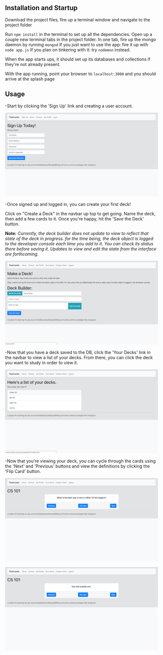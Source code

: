 ## Installation and Startup

Download the project files, fire up a terminal window and navigate to the project folder

Run `npm install` in the terminal to set up all the dependencies.
Open up a couple new terminal tabs in the project folder.
In one tab, fire up the mongo daemon by running `mongod`
If you just want to use the app: fire it up with `node app.js`
If you plan on tinkering with it: try `nodemon` instead.

When the app starts ups, it should set up its databases and collections if they're not already present.

With the app running, point your browser to `localhost:3000` and you should arrive at the splash page

## Usage

-Start by clicking the 'Sign Up' link and creating a user account.


![splashscreen](/PreviewImgs/Register.png)


-Once signed up and logged in, you can create your first deck!

Click on "Create a Deck" in the navbar up top to get going.
Name the deck, then add a few cards to it. Once you're happy, hit the 'Save the Deck' button.

**Note:**  *Currently, the deck builder does not update to view to reflect that state of the deck in progress. for the time being, the deck object is logged to the developer console each time you add to it. You can check its status there before saving it. Updates to view and edit the state from the interface are forthcoming.*


![deckbuilder](/PreviewImgs/DeckBuilder.png)


-Now that you have a deck saved to the DB, click the 'Your Decks' link in the navbar to view a list of your decks. From there, you can click the deck you want to study in order to view it.


![user's deck](/PreviewImgs/UserDecks.png)


-Now that you're viewing your deck, you can cycle through the cards using the 'Next' and 'Previous' buttons and view the definitions by clicking the 'Flip Card' button.


![front of card](/PreviewImgs/CardFront.png)

![back of card](/PreviewImgs/CardBack.png)

